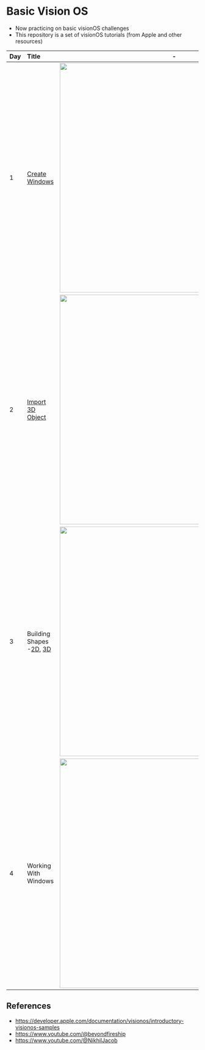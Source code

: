 # Basic Vision OS
- Now practicing on basic visionOS challenges
- This repository is a set of visionOS tutorials (from Apple and other resources)

| Day | Title | - |
|:--|:--|:--:|
| 1 | [Create Windows](https://www.youtube.com/watch?v=b_V19d_sdOw&list=PLb0SG4T4tfPxyLqiAACwTe6xTfe_iklfA&index=2) | <img width="600" alt="" src="https://github.com/user-attachments/assets/5505f395-6bea-4469-9701-c07dbcadd885"> |
| 2 | [Import 3D Object](https://www.youtube.com/watch?v=_xfZIr5sDLw&list=LL&index=64&t=427s) | <img width="600" alt="" src="https://github.com/user-attachments/assets/4aee2c32-f1ed-48c6-a81a-05deeaf7073b"> |
| 3 | Building Shapes -[2D](https://developer.apple.com/documentation/visionos/creating-2d-shapes-in-visionos-with-swiftui), [3D](https://developer.apple.com/documentation/visionos/creating-3d-shapes-in-visionos-with-realitykit) | <img width="600" alt="" src="https://github.com/user-attachments/assets/3af9b0e9-af2f-4f81-b128-08698e720c52"> |
| 4 | Working With Windows | <img width="600" alt="" src="https://sample.com"> |

## References

- https://developer.apple.com/documentation/visionos/introductory-visionos-samples
- https://www.youtube.com/@beyondfireship
- https://www.youtube.com/@NikhilJacob
